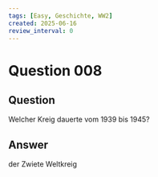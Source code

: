 ```yaml
---
tags: [Easy, Geschichte, WW2]
created: 2025-06-16
review_interval: 0
---
```


# Question 008

## Question

Welcher Kreig dauerte vom 1939 bis 1945?

## Answer

der Zwiete Weltkreig

